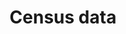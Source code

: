 ---
title: Census data
longTitle: 'Census data'
tags:
- gccommon
french:
- "[[Donnees du recensement]]"
---